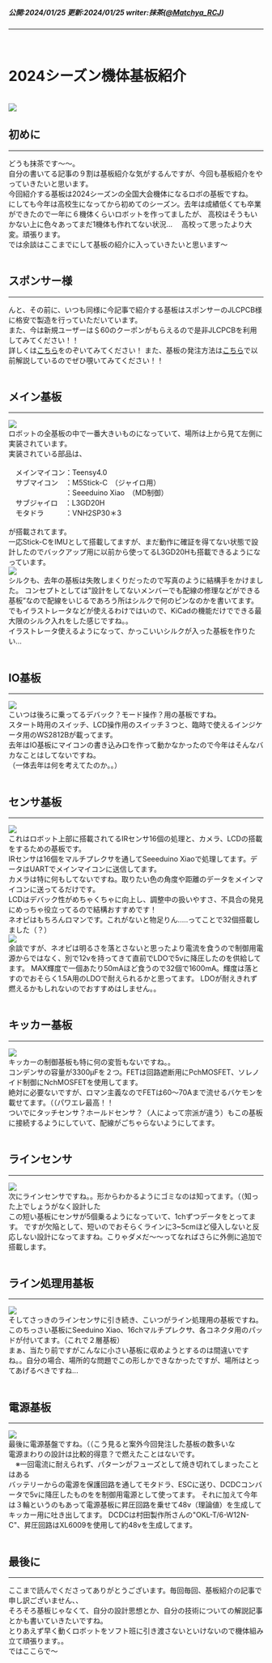##### 公開:2024/01/25 更新:2024/01/25 writer:抹茶([@Matchya_RCJ](https://twitter.com/Matchya_RCJ))
---
<br>

# 2024シーズン機体基板紹介

<br>
<img src="サムネ.png" class="postpic"> 
<br>

## 初めに
---
どうも抹茶です～～。<br>
自分の書いてる記事の９割は基板紹介な気がするんですが、今回も基板紹介をやっていきたいと思います。<br>
今回紹介する基板は2024シーズンの全国大会機体になるロボの基板ですね。<br>
にしても今年は高校生になってから初めてのシーズン。去年は成績低くても卒業ができたので一年に６機体くらいロボットを作ってましたが、
高校はそうもいかない上に色々あってまだ1機体も作れてない状況...　
高校って思ったより大変。頑張ります。<br>
では余談はここまでにして基板の紹介に入っていきたいと思います〜
<br>
<br>

## スポンサー様
---
んと、その前に、いつも同様に今記事で紹介する基板はスポンサーのJLCPCB様に格安で製造を行っていただいています。<br>
また、今は新規ユーザーは＄60のクーポンがもらえるので是非JLCPCBを利用してみてください！！<br>
詳しくは[こちら](https://jlcpcb.com/JPV?from=VGPJP&gad_source=1&gclid=Cj0KCQiAh8OtBhCQARIsAIkWb6-Nsn19GPWQXA-fvZVW8wMP9Eka_3Mpn_2V5Xhsw0oPhY9CmHIowX4aAkU3EALw_wcB)をのぞいてみてください！
また、基板の発注方法は[こちら](https://munako-artemis.github.io/blog/20221230/index.html)で以前解説しているのでぜひ覗いてみてください！！
<br>
<br>

## メイン基板
---
<img src="1.JPG" class="postpic"> 
<br>
ロボットの全基板の中で一番大きいものになっていて、場所は上から見て左側に実装されています。<br>
実装されている部品は、<br>
<br>
　メインマイコン：Teensy4.0<br>
　サブマイコン　：M5Stick-C　（ジャイロ用）<br>
　　　　　　　　：Seeeduino Xiao　（MD制御）<br>
　サブジャイロ　：L3GD20H<br>
　モタドラ　　　：VNH2SP30＊3<br>
<br>
が搭載されてます。<br>
一応Stick-CをIMUとして搭載してますが、まだ動作に確証を得てない状態で設計したのでバックアップ用に以前から使ってるL3GD20Hも搭載できるようになっています。
<br>
<img src="2.JPG" class="postpic"> 
<br>
シルクも、去年の基板は失敗しまくりだったので写真のように結構手をかけました。
コンセプトとしては”設計をしてないメンバーでも配線の修理などができる基板”なので配線をいじるであろう所はシルクで何のピンなのかを書いてます。<br>
でもイラストレータなどが使えるわけではいので、KiCadの機能だけでできる最大限のシルク入れをした感じですね。。<br>
イラストレータ使えるようになって、かっこいいシルクが入った基板を作りたい...
<br>
<br>

## IO基板
---
<img src="3.JPG" class="postpic"> 
<br>
こいつは後ろに乗ってるデバック？モード操作？用の基板ですね。<br>
スタート時用のスイッチ、LCD操作用のスイッチ３つと、臨時で使えるインジケータ用のWS2812Bが載ってます。<br>
去年はIO基板にマイコンの書き込み口を作って動かなかったので今年はそんなバカなことはしてないですね。<br>
（一体去年は何を考えてたのか。。）
<br>
<br>

## センサ基板
---
<img src="4.JPG" class="postpic"> 
<br>
これはロボット上部に搭載されてるIRセンサ16個の処理と、カメラ、LCDの搭載をするための基板です。<br>
IRセンサは16個をマルチプレクサを通してSeeeduino Xiaoで処理してます。データはUARTでメインマイコンに送信してます。<br>
カメラは特に何もしてないですね。取りたい色の角度や距離のデータをメインマイコンに送ってるだけです。<br>
LCDはデバック性がめちゃくちゃに向上し、調整中の扱いやすさ、不具合の発見にめっちゃ役立ってるので結構おすすめです！<br>
ネオピはもちろんロマンです。これがないと物足りん.....ってことで32個搭載しました（？）
<br>
<img src="5.png" class="postpic"> 
<br>
余談ですが、ネオピは明るさを落とさないと思ったより電流を食うので制御用電源からではなく、別で12vを持ってきて直前でLDOで5vに降圧したのを供給してます。
MAX輝度で一個あたり50mAほど食うので32個で1600mA。輝度は落とすのでおそらく1.5A用のLDOで耐えられるかと思ってます。
LDOが耐えきれず燃えるかもしれないのでおすすめはしません。。
<br>
<br>

## キッカー基板
---
<img src="6.JPG" class="postpic"> 
<br>
キッカーの制御基板も特に何の変哲もないですね。。<br>
コンデンサの容量が3300μFを２つ。FETは回路遮断用にPchMOSFET、ソレノイド制御にNchMOSFETを使用してます。<br>
絶対に必要ないですが、ロマン主義なのでFETは60〜70Aまで流せるバケモンを載せてます。（（パワエレ最高！！<br>
ついでにタッチセンサ？ホールドセンサ？（人によって宗派が違う）もこの基板に接続するようにしていて、配線がごちゃらないようにしてます。
<br>
<br>

## ラインセンサ
---
<img src="7.JPG" class="postpic"> 
<br>
次にラインセンサですね。。形からわかるようにゴミなのは知ってます。（（知った上でしょうがなく設計した<br>
この短い基板にセンサが5個乗るようになっていて、1chずつデータをとってます。
ですが欠陥として、短いのでおそらくラインに3~5cmほど侵入しないと反応しない設計になってますね。こりゃダメだ〜〜ってなればさらに外側に追加で搭載します。
<br>
<br>

## ライン処理用基板
---
<img src="8.JPG" class="postpic"> 
<br>
そしてさっきのラインセンサに引き続き、こいつがライン処理用の基板ですね。<br>
このちっさい基板にSeeduino Xiao、16chマルチプレクサ、各コネクタ用のパッドが付いてます。（これで２層基板）<br>
まぁ、当たり前ですがこんなに小さい基板に収めようとするのは間違いですね。。自分の場合、場所的な問題でこの形しかできなかったですが、場所はとってあげるべきですね...
<br>
<br>

## 電源基板
---
<img src="9.JPG" class="postpic"> 
<br>
最後に電源基盤ですね。（（こう見ると案外今回発注した基板の数多いな<br>
電源まわりの設計は比較的得意？で燃えたことはないです。<br>
　※一回電流に耐えられず、パターンがフューズとして焼き切れてしまったことはある<br>
バッテリーからの電源を保護回路を通してモタドラ、ESCに送り、DCDCコンバータで5vに降圧したものをを制御用電源として使ってます。
それに加えて今年は３輪というのもあって電源基板に昇圧回路を乗せて48v（理論値）を生成してキッカー用に吐き出してます。
DCDCは村田製作所さんの"OKL-T/6-W12N-C"、昇圧回路はXL6009を使用して約48vを生成してます。
<br>
<br>

## 最後に
---
ここまで読んでくださってありがとうございます。毎回毎回、基板紹介の記事で申し訳ございません、、<br>
そろそろ基板じゃなくて、自分の設計思想とか、自分の技術についての解説記事とかも書いていきたいですね。<br>
とりあえず早く動くロボットをソフト班に引き渡さないといけないので機体組み立て頑張ります。。<br>
ではここらで～<br>